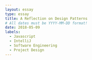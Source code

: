 ```yaml
---
layout: essay
type: essay
title: A Reflection on Design Patterns
# All dates must be YYYY-MM-DD format!
date: 2018-05-09
labels:
  - Javascript
  - IntelliJ
  - Software Engineering
  - Project Design
---
```

